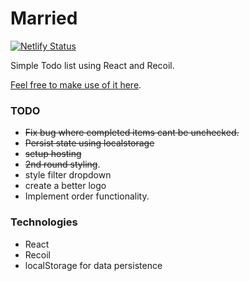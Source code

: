 # Married

[![Netlify Status](https://api.netlify.com/api/v1/badges/390a042d-d2e3-4a9a-a5d5-a7ae8558244c/deploy-status)](https://app.netlify.com/sites/nervous-ardinghelli-87c071/deploys)

Simple Todo list using React and Recoil.

[Feel free to make use of it here](https://nervous-ardinghelli-87c071.netlify.app/).

### TODO

- ~~Fix bug where completed items cant be unchecked.~~
- ~~Persist state using localstorage~~
- ~~setup hosting~~
- ~~2nd round styling~~.
- style filter dropdown
- create a better logo
- Implement order functionality.

### Technologies

- React
- Recoil
- localStorage for data persistence
